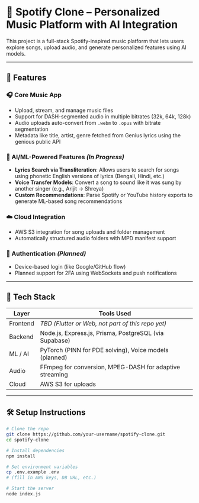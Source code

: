 # 🎵 Spotify Clone – Personalized Music Platform with AI Integration

This project is a full-stack Spotify-inspired music platform that lets users explore songs, upload audio, and generate personalized features using AI models.

---

## 🚀 Features

### 🎧 Core Music App
- Upload, stream, and manage music files
- Support for DASH-segmented audio in multiple bitrates (32k, 64k, 128k)
- Audio uploads auto-convert from `.webm` to `.opus` with bitrate segmentation
- Metadata like title, artist, genre fetched from Genius lyrics using the genious public API

### 🧠 AI/ML-Powered Features *(In Progress)*
- **Lyrics Search via Transliteration**: Allows users to search for songs using phonetic English versions of lyrics (Bengali, Hindi, etc.)
- **Voice Transfer Models**: Convert a song to sound like it was sung by another singer (e.g., Arijit → Shreya)
- **Custom Recommendations**: Parse Spotify or YouTube history exports to generate ML-based song recommendations

### ☁️ Cloud Integration
- AWS S3 integration for song uploads and folder management
- Automatically structured audio folders with MPD manifest support

### 🔐 Authentication *(Planned)*
- Device-based login (like Google/GitHub flow)
- Planned support for 2FA using WebSockets and push notifications

---

## 🧱 Tech Stack

| Layer      | Tools Used                             |
|-----------|------------------------------------------|
| Frontend  | *TBD (Flutter or Web, not part of this repo yet)* |
| Backend   | Node.js, Express.js, Prisma, PostgreSQL (via Supabase) |
| ML / AI   | PyTorch (PINN for PDE solving), Voice models (planned) |
| Audio     | FFmpeg for conversion, MPEG-DASH for adaptive streaming |
| Cloud     | AWS S3 for uploads                       |

---

## 🛠️ Setup Instructions

```bash
# Clone the repo
git clone https://github.com/your-username/spotify-clone.git
cd spotify-clone

# Install dependencies
npm install

# Set environment variables
cp .env.example .env
# (fill in AWS keys, DB URL, etc.)

# Start the server
node index.js
